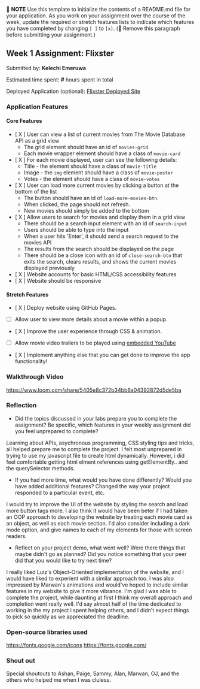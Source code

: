 📝 **NOTE** Use this template to initialize the contents of a README.md file for your application. As you work on your assignment over the course of the week, update the required or stretch features lists to indicate which features you have completed by changing `[ ]` to `[x]`. (🚫 Remove this paragraph before submitting your assignment.)

## Week 1 Assignment: Flixster

Submitted by: **Kelechi Emeruwa**

Estimated time spent: **#** hours spent in total

Deployed Application (optional): [Flixster Deployed Site](ADD_LINK_HERE)

### Application Features

#### Core Features

- [ X ] User can view a list of current movies from The Movie Database API as a grid view
  - The grid element should have an id of `movies-grid`
  - Each movie wrapper element should have a class of `movie-card`
- [ X ] For each movie displayed, user can see the following details:
  - Title - the element should have a class of `movie-title`
  - Image - the `img` element should have a class of `movie-poster`
  - Votes - the element should have a class of `movie-votes`
- [ X ] User can load more current movies by clicking a button at the bottom of the list
  - The button should have an id of `load-more-movies-btn`.
  - When clicked, the page should not refresh.
  - New movies should simply be added to the bottom
- [ X ] Allow users to search for movies and display them in a grid view
  - There should be a search input element with an id of `search-input`
  - Users should be able to type into the input
  - When a user hits 'Enter', it should send a search request to the movies API
  - The results from the search should be displayed on the page
  - There should be a close icon with an id of `close-search-btn` that exits the search, clears results, and shows the current movies displayed previously
- [ X ] Website accounts for basic HTML/CSS accessibility features
- [ X ] Website should be responsive

#### Stretch Features

- [ X ] Deploy website using GitHub Pages.
- [ ] Allow user to view more details about a movie within a popup.
- [ X ] Improve the user experience through CSS & animation.
- [ ] Allow movie video trailers to be played using [embedded YouTube](https://support.google.com/youtube/answer/171780?hl=en)
- [ X ] Implement anything else that you can get done to improve the app functionality!

### Walkthrough Video
https://www.loom.com/share/5405e8c372b34bb6a04392872d5de5ba


### Reflection

- Did the topics discussed in your labs prepare you to complete the assignment? Be specific, which features in your weekly assignment did you feel unprepared to complete?

Learning about APIs, asychronous programming, CSS styling tips and tricks, all helped prepare me to complete the project. I felt most unprepared in trying to use my javascript file to create html dynamically. However, i did feel comfortable getting html elment references using getElementBy.. and the querySelector methods.  

- If you had more time, what would you have done differently? Would you have added additional features? Changed the way your project responded to a particular event, etc.
  
I would try to improve the UI of the website by styling the search and load more button tags more. I also think it would have been beter if I had taken an OOP approach to developing the website by treating each movie card as an object, as well as each movie section. I'd also consider including a dark mode option, and give names to each of my elements for those with screen readers. 

- Reflect on your project demo, what went well? Were there things that maybe didn't go as planned? Did you notice something that your peer did that you would like to try next time?

I really liked Luiz's Object-Oriented implementation of the website, and I would have liked to experient with a similar approach too. I was also impressed by Marwan's animations and would've hoped to include similar features in my website to give it more vibrance. I'm glad I was able to complete the project, while daunting at first I think my overall approach and completion went really well. I'd say almost half of the time dedicated to working in the my project i spent helping others, and I didn't expect things to pick so quickly as we appreciated the deadline.  

### Open-source libraries used
https://fonts.google.com/icons
https://fonts.google.com/


### Shout out

Special shoutouts to Ashan, Paige, Sammy, Alan, Marwan, OJ, and the others who helped me when I was cluless.  
